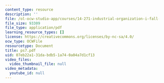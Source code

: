 ```yaml
---
content_type: resource
description: ''
file: /ol-ocw-studio-app/courses/14-271-industrial-organization-i-fall-2005/07eb22a131dabdb51a740a04a7d1cf13_ps7.pdf
file_size: 93309
file_type: application/pdf
learning_resource_types: []
license: https://creativecommons.org/licenses/by-nc-sa/4.0/
ocw_type: OCWFile
resourcetype: Document
title: ps7.pdf
uid: 07eb22a1-31da-bdb5-1a74-0a04a7d1cf13
video_files:
  video_thumbnail_file: null
video_metadata:
  youtube_id: null
---
```

